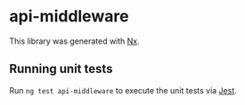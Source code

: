 # api-middleware

This library was generated with [Nx](https://nx.dev).

## Running unit tests

Run `ng test api-middleware` to execute the unit tests via [Jest](https://jestjs.io).
